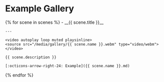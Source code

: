 # Example Gallery

<div class="grid cards" markdown>
{% for scene in scenes %}
-   __{{ scene.title }}__

    ---

    <video autoplay loop muted playsinline>
    <source src="/media/gallery/{{ scene.name }}.webm" type="video/webm">
    </video>
    
    {{ scene.description }}

    [:octicons-arrow-right-24: Example]({{ scene.name }}.md)
{% endfor %}
</div>
